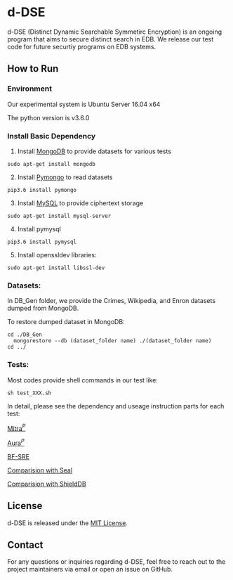 # d-DSE

d-DSE (Distinct Dynamic Searchable Symmetirc Encryption) is an ongoing program that aims to secure distinct search in EDB. 
We release our test code for future securtiy programs on EDB systems.


## How to Run
### Environment

Our experimental system is Ubuntu Server 16.04 x64

The python version is v3.6.0

### Install Basic Dependency

1. Install <u>MongoDB</u> to provide datasets for various tests 

```sudo apt-get install mongodb```

2. Install <u>Pymongo</u> to read datasets

```pip3.6 install pymongo```

3. Install <u>MySQL</u> to provide ciphertext storage

```sudo apt-get install mysql-server```

4. Install pymysql

```pip3.6 install pymysql```

5. Install openssldev libraries:

```sudo apt-get install libssl-dev```

### Datasets:

In DB_Gen folder, we provide the Crimes, Wikipedia, and Enron datasets dumped from MongoDB.

To restore dumped dataset in MongoDB:

```
cd ./DB_Gen
  mongorestore --db (dataset_folder name) ./(dataset_folder name)
cd ../
```


### Tests:

Most codes provide shell commands in our test like:

```sh test_XXX.sh```

In detail, please see the dependency and useage instruction parts for each test:

[Mitra$^P$](Compare_MITRAp/)


[Aura$^P$](Compare_AURAp/)


[BF-SRE](BF-SRE/)


[Comparision with Seal](Compare_Seal/)


[Comparision with ShieldDB](Compare_ShieldDB/) 


## License

d-DSE is released under the [MIT License](./LICENSE).

## Contact

For any questions or inquiries regarding d-DSE, feel free to reach out to the project maintainers via email or open an issue on GitHub.
